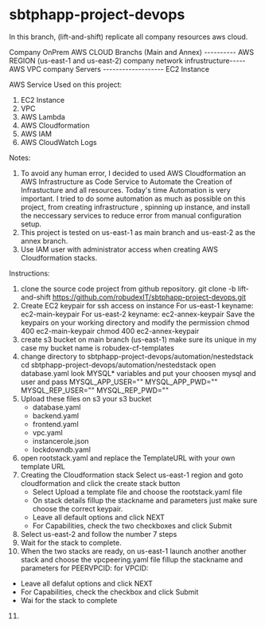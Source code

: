 # sbtphapp-project-devops

In this branch, (lift-and-shift) replicate all company resources  aws cloud.

Company OnPrem                      AWS CLOUD
Branchs (Main and Annex) ---------- AWS REGION (us-east-1 and us-east-2)
company network infrustructure----- AWS VPC
company Servers ------------------- EC2 Instance


AWS Service Used on this project:
1. EC2 Instance
2. VPC 
3. AWS Lambda
4. AWS Cloudformation 
5. AWS IAM 
6. AWS CloudWatch Logs

Notes:
  1. To avoid any human error, I decided to used AWS Cloudformation an AWS Infrastructure as Code Service to Automate the Creation of Infrastucture and all resources. Today's time Automation is very important. I tried to do some automation as much as possible on this project, from creating infrastructure , spinning up  instance, and install the neccessary services to reduce error from manual configuration setup.
  2. This project is tested on us-east-1 as main branch and us-east-2 as the annex branch.
  3. Use IAM user with administrator access when creating AWS Cloudformation stacks.

 Instructions:
 1. clone the source code project from github repository.
    git clone -b  lift-and-shift  https://github.com/robudexIT/sbtphapp-project-devops.git 
 2. Create EC2 keypair for ssh access on instance
    For us-east-1  keyname: ec2-main-keypair
    For us-east-2  keyname: ec2-annex-keypair
    Save the keypairs on your working directory and modify the permission 
    chmod 400 ec2-main-keypair
    chmod 400 ec2-annex-keypair
 3. create s3 bucket on main branch (us-east-1) make sure its unique in my case my bucket name is robudex-cf-templates
 4. change directory to sbtphapp-project-devops/automation/nestedstack
    cd sbtphapp-project-devops/automation/nestedstack
    open database.yaml look MYSQL* variables and put your choosen mysql and user and pass
        MYSQL_APP_USER=""
        MYSQL_APP_PWD=""
        MYSQL_REP_USER=""
        MYSQL_REP_PWD=""
 5. Upload these files on s3 your s3 bucket
    - database.yaml 
    - backend.yaml
    - frontend.yaml
    - vpc.yaml 
    - instancerole.json
    - lockdowndb.yaml
 6. open rootstack.yaml and replace the TemplateURL with your own template URL
 7. Creating the Cloudformation stack
    Select us-east-1 region and goto cloudformation and click the create stack button
    - Select Upload a template file  and choose the rootstack.yaml file
    - On stack details fillup the stackname and parameters just make sure choose the correct keypair.
    - Leave all default options and click NEXT
    - For Capabilities, check the two checkboxes and click Submit
 8. Select us-east-2 and follow the number 7 steps
 9. Wait for the stack to complete.
 10. When the two stacks are ready, on us-east-1 launch another another stack and choose the vpcpeering.yaml file fillup the stackname and parameters
 for PEERVPCID: <VPCID of us-east-2>
 for VPCID: <VPCID of us-east-1>
 - Leave all defalut options and click NEXT
 - For Capabilities, check the checkbox and click Submit
 - Wai for the stack to complete
 11. 

 